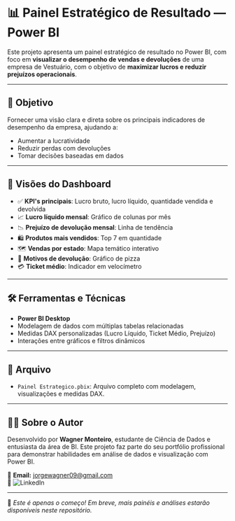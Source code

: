 # 📊 Painel Estratégico de Resultado — Power BI

Este projeto apresenta um painel estratégico de resultado no Power BI, com foco em **visualizar o desempenho de vendas e devoluções** de uma empresa de Vestuário, com o objetivo de **maximizar lucros e reduzir prejuízos operacionais**.

---

## 🎯 Objetivo

Fornecer uma visão clara e direta sobre os principais indicadores de desempenho da empresa, ajudando a:

- Aumentar a lucratividade
- Reduzir perdas com devoluções
- Tomar decisões baseadas em dados

---

## 🧩 Visões do Dashboard

- ✅ **KPI's principais**: Lucro bruto, lucro líquido, quantidade vendida e devolvida
- 📈 **Lucro líquido mensal**: Gráfico de colunas por mês
- 📉 **Prejuízo de devolução mensal**: Linha de tendência
- 🛍️ **Produtos mais vendidos**: Top 7 em quantidade
- 🗺️ **Vendas por estado**: Mapa temático interativo
- 🎯 **Motivos de devolução**: Gráfico de pizza
- 💳 **Ticket médio**: Indicador em velocímetro

---

## 🛠️ Ferramentas e Técnicas

- **Power BI Desktop**
- Modelagem de dados com múltiplas tabelas relacionadas
- Medidas DAX personalizadas (Lucro Líquido, Ticket Médio, Prejuízo)
- Interações entre gráficos e filtros dinâmicos

---

## 📁 Arquivo

- `Painel Estrategico.pbix`: Arquivo completo com modelagem, visualizações e medidas DAX.

---

## 👨‍💼 Sobre o Autor

Desenvolvido por **Wagner Monteiro**, estudante de Ciência de Dados e entusiasta da área de BI. Este projeto faz parte do seu portfólio profissional para demonstrar habilidades em análise de dados e visualização com Power BI.

📩 **Email:** jorgewagner09@gmail.com  
🔗 ![LinkedIn](https://img.shields.io/badge/LinkedIn–Wagner%20Monteiro-blue?logo=linkedin)

---

🚀 *Este é apenas o começo! Em breve, mais painéis e análises estarão disponíveis neste repositório.*
